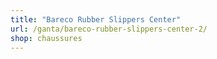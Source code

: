 ```yaml
---
title: "Bareco Rubber Slippers Center"
url: /ganta/bareco-rubber-slippers-center-2/
shop: chaussures
---
```


